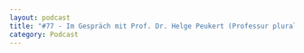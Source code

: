 ```yaml
---
layout: podcast
title: "#77 - Im Gespräch mit Prof. Dr. Helge Peukert (Professur plurale Ökonomie Uni Siegen) über den Irrweg des grünen Kapitalismus"
category: Podcast
---
```


<p><script class="podigee-podcast-player" src="https://cdn.podigee.com/podcast-player/javascripts/podigee-podcast-player.js" data-configuration="https://interviews-4-future.podigee.io/77-i4f/embed?context=external"></script></p>
